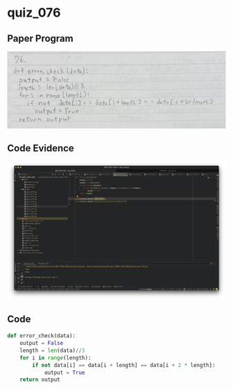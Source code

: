 # quiz_076

## Paper Program
![](https://github.com/Verlonskg/IB_G12/blob/main/Files/quizzes/quiz_076.jpg)


## Code Evidence
![](https://github.com/Verlonskg/IB_G12/blob/main/Files/quizzes/quiz_076_test.jpg)

## Code

```.py
def error_check(data):
    output = False
    length = len(data)//3
    for i in range(length):
        if not data[i] == data[i + length] == data[i + 2 * length]:
            output = True
    return output
```

